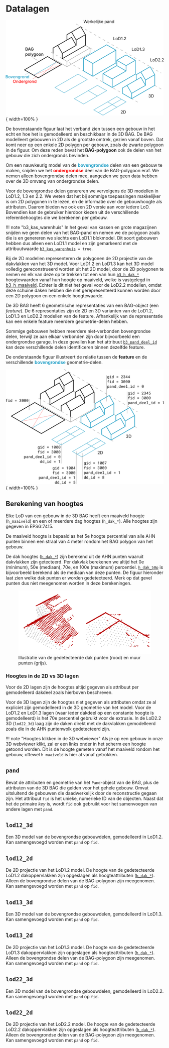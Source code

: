 # Datalagen

![3dbag_layers](../images/3d_bag_layers_nl.png){ width=100% }

De bovenstaande figuur laat het verband zien tussen een gebouw in het echt en hoe het is gemodelleerd en beschikbaar in de 3D BAG. De BAG modelleert gebouwen in 2D als de grootste omtrek, gezien vanaf boven. Dat komt neer op een enkele 2D polygon per gebouw, zoals de zwarte polygoon in de figuur. Om deze reden bevat het **BAG-polygoon** ook de delen van het gebouw die zich ondergronds bevinden.

Om een nauwkeurig model van de <span style="color:#24a1c8ff">**bovengrondse**</span> delen van een gebouw te maken, snijden we het <span style="color:#ff0000ff">**ondergrondse**</span> deel van de BAG-polygoon eraf. We nemen alleen bovengrondse delen mee, aangezien we geen data hebben over de 3D omvang van ondergrondse delen.

Voor de bovengrondse delen genereren we vervolgens de 3D modellen in LoD1.2, 1.3 en 2.2. We weten dat het bij sommige toepassingen makkelijker is om 2D polygonen in te lezen, en de informatie over de gebouwhoogte als attributen. Daarom bieden we ook een 2D versie aan voor iedere LoD. Bovendien kan de gebruiker hierdoor kiezen uit de verschillende referentiehoogtes die we berekenen per gebouw.

!!! note "b3_kas_warenhuis"
    In het geval van kassen en grote magazijnen snijden we geen delen van het BAG-pand en nemen we de polygoon zoals die is en genereren we slechts een LoD1.1 blokmodel. Dit soort gebouwen hebben dus alleen een LoD1.1 model en zijn gemarkeerd met de attribuutwaarde [`b3_kas_warenhuis`](attributes.md#b3_kas_warenhuis)` = true`.

Bij de 2D modellen representeren de polygonen de 2D projectie van de dakvlakken van het 3D model. Voor LoD1.2 en LoD1.3 kan het 3D model volledig gereconstrueerd worden uit het 2D model, door de 2D polygonen te nemen en elk van deze op te trekken tot een van hun [`b3_h_dak_*`](attributes.md#b3_h_dak_50p) hoogtewaarden vanaf hun hoogte op maaiveld, welke is vastgelegd in [b3_h_maaiveld](attributes.md#b3_h_maaiveld). Echter is dit niet het geval voor de LoD2.2 modellen, omdat deze schuine daken hebben die niet gerepresenteerd kunnen worden door een 2D polygoon en een enkele hoogtewaarde.

De 3D BAG heeft 6 geometrische representaties van een BAG-object (een *feature*). De 6 representaties zijn de 2D en 3D varianten van de LoD1.2, LoD1.3 en LoD2.2 modellen van de feature. Afhankelijk van de representatie kan een enkele feature meerdere geometrie-delen hebben.

Sommige gebouwen hebben meerdere niet-verbonden bovengrondse delen, terwijl ze aan elkaar verbonden zijn door bijvoorbeeld een ondergrondse garage. In deze gevallen kan het attribuut [`b3_pand_deel_id`](attributes.md#b3_pand_deel_id) kan deze verschillende delen identificeren binnen dezelfde feature.

De onderstaande figuur illustreert de relatie tussen de **feature** en de verschillende <span style="color:#24a1c8ff">**bovengrondse**</span> geometrie-delen.

![3dbag_ref](../../../images_common/3d_bag_layers_reference.png){ width=100% }

## Berekening van hoogtes

Elke LoD van een gebouw in de 3D BAG heeft een maaiveld hoogte (`h_maaiveld`) en een of meerdere dag hoogtes (`h_dak_*`). Alle hoogtes zijn gegeven in EPSG:7415.

De maaiveld hoogte is bepaald as het 5e hoogte percentiel van alle AHN punten binnen een straal van 4 meter rondom het BAG polygon van het gebouw.

De dak hoogtes ([`h_dak_*`](attributes.md#h_dak_50p)) zijn berekend uit de AHN punten waaruit dakvlakken zijn getecteerd. Per dakvlak berekenen we altijd het 0e (minimum), 50e (mediaan), 70e, en 100e (maximum)  percentiel. [`h_dak_50p`](attributes.md#h_dak_50p) is bijvoorbeeld berekend als de mediaan van deze punten. De figuur hieronder laat zien welke dak punten er worden gedetecteerd. Merk op dat gevel punten dus niet meegenomen worden in deze berekeningen.

<figure>
  <a href="../../../images_common/roof_points.png">
    <img src="../../../images_common/roof_points.png" />
  </a>
  <figcaption>Illustratie van de gedetecteerde dak punten (rood) en muur punten (grijs).</figcaption>
</figure>

### Hoogtes in de 2D vs 3D lagen
Voor de 2D lagen zijn de hoogtes altijd gegeven als attribuut per gemodelleerd dakdeel zoals hierboven beschreven.

Voor de 3D lagen zijn de hoogtes niet gegeven als attributen omdat ze al expliciet zijn gemodelleerd in de 3D geometrie van het model. Voor de LoD1.2 en LoD1.3 lagen (waar ieder dakdeel op een constante hoogte is gemodelleerd) is het 70e percentiel gebruikt voor de extrusie.  In de LoD2.2 3D (`lod22_3d`) laag zijn de daken direkt met de dakvlakken gemodelleerd zoals die in de AHN puntenwolk gedetecteerd zijn.

!!! note "Hoogtes klikken in de 3D webviewer"
    Als je op een gebouw in onze 3D webviewer klikt, zal er een links onder in het scherm een hoogte getoond worden. Dit is de hoogte gemeten vanaf het maaiveld rondom het gebouw, oftewel `h_maaiveld` is hier al vanaf getrokken.

<!-- start layers (DO NOT REMOVE THIS MARKER AND DO NOT EDIT THE TEXT BELOW. SEE README.) -->
## `pand`

Bevat de attributen en geometrie van het `Pand`-object van de BAG, plus de attributen van de 3D BAG die gelden voor het gehele gebouw. Omvat uitsluitend de gebouwen die daadwerkelijk door de reconstructie gegaan zijn. Het attribuut `fid` is het unieke, numerieke ID van de objecten. Naast dat het de primaire *key* is, wordt `fid` ook gebruikt voor het samenvoegen van andere lagen met `pand`.


## `lod12_3d`

Een 3D model van de bovengrondse gebouwdelen, gemodelleerd in LoD1.2. Kan samengevoegd worden met `pand` op `fid`.


## `lod12_2d`

De 2D projectie van het LoD1.2 model. De hoogte van de gedetecteerde LoD1.2 dakoppervlakken zijn opgeslagen als hoogteattributen ([`h_dak_*`](attributes.md#h_dak_50p)). Alleen de bovengrondse delen van de BAG-polygoon zijn meegenomen. Kan samengevoegd worden met `pand` op `fid`.


## `lod13_3d`

Een 3D model van de bovengrondse gebouwdelen, gemodelleerd in LoD1.3. Kan samengevoegd worden met `pand` op `fid`.


## `lod13_2d`

De 2D projectie van het LoD1.3 model. De hoogte van de gedetecteerde LoD1.3 dakoppervlakken zijn opgeslagen als hoogteattributen ([`h_dak_*`](attributes.md#h_dak_50p)). Alleen de bovengrondse delen van de BAG-polygoon zijn meegenomen. Kan samengevoegd worden met `pand` op `fid`.


## `lod22_3d`

Een 3D model van de bovengrondse gebouwdelen, gemodelleerd in LoD2.2. Kan samengevoegd worden met `pand` op `fid`.


## `lod22_2d`

De 2D projectie van het LoD2.2 model. De hoogte van de gedetecteerde LoD2.2 dakoppervlakken zijn opgeslagen als hoogteattributen ([`h_dak_*`](attributes.md#h_dak_50p)). Alleen de bovengrondse delen van de BAG-polygoon zijn meegenomen. Kan samengevoegd worden met `pand` op `fid`.

<!-- end layers (DO NOT REMOVE THIS MARKER) -->
